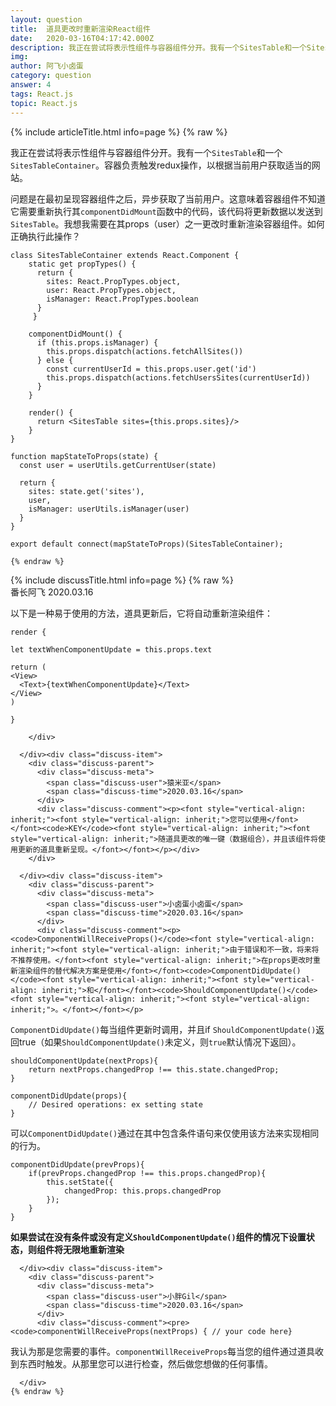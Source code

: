 ```yaml
---
layout: question
title:  道具更改时重新渲染React组件
date:   2020-03-16T04:17:42.000Z
description: 我正在尝试将表示性组件与容器组件分开。我有一个SitesTable和一个SitesTableContainer。容器负责触发redux操作，以根据当前用户...
img: 
author: 阿飞小卤蛋
category: question
answer: 4
tags: React.js
topic: React.js
---
```

<div class="article-root">
  <div class="article">
    {% include articleTitle.html info=page %}
    {% raw %}
    <div class="article-content"><p><font style="vertical-align: inherit;"><font style="vertical-align: inherit;">我正在尝试将表示性组件与容器组件分开。</font><font style="vertical-align: inherit;">我有一个</font></font><code>SitesTable</code><font style="vertical-align: inherit;"><font style="vertical-align: inherit;">和一个</font></font><code>SitesTableContainer</code><font style="vertical-align: inherit;"><font style="vertical-align: inherit;">。</font><font style="vertical-align: inherit;">容器负责触发redux操作，以根据当前用户获取适当的网站。</font></font></p>

<p><font style="vertical-align: inherit;"><font style="vertical-align: inherit;">问题是在最初呈现容器组件之后，异步获取了当前用户。</font><font style="vertical-align: inherit;">这意味着容器组件不知道它需要重新执行其</font></font><code>componentDidMount</code><font style="vertical-align: inherit;"><font style="vertical-align: inherit;">函数中</font><font style="vertical-align: inherit;">的代码，该代码</font><font style="vertical-align: inherit;">将更新数据以发送到</font></font><code>SitesTable</code><font style="vertical-align: inherit;"><font style="vertical-align: inherit;">。</font><font style="vertical-align: inherit;">我想我需要在其props（user）之一更改时重新渲染容器组件。</font><font style="vertical-align: inherit;">如何正确执行此操作？</font></font></p>

<pre><code>class SitesTableContainer extends React.Component {<font></font>
    static get propTypes() {<font></font>
      return {<font></font>
        sites: React.PropTypes.object,<font></font>
        user: React.PropTypes.object,<font></font>
        isManager: React.PropTypes.boolean<font></font>
      }<font></font>
     }<font></font>
<font></font>
    componentDidMount() {<font></font>
      if (this.props.isManager) {<font></font>
        this.props.dispatch(actions.fetchAllSites())<font></font>
      } else {<font></font>
        const currentUserId = this.props.user.get('id')<font></font>
        this.props.dispatch(actions.fetchUsersSites(currentUserId))<font></font>
      }  <font></font>
    }<font></font>
<font></font>
    render() {<font></font>
      return &lt;SitesTable sites={this.props.sites}/&gt;<font></font>
    }<font></font>
}<font></font>
<font></font>
function mapStateToProps(state) {<font></font>
  const user = userUtils.getCurrentUser(state)<font></font>
<font></font>
  return {<font></font>
    sites: state.get('sites'),<font></font>
    user,<font></font>
    isManager: userUtils.isManager(user)<font></font>
  }<font></font>
}<font></font>
<font></font>
export default connect(mapStateToProps)(SitesTableContainer);<font></font>
</code></pre></div>
    {% endraw %}
  </div>

  <div class="discuss-wrapper">
    {% include discussTitle.html info=page %}
    {% raw %}
    <div class="discuss-item">
        <div class="discuss-parent">
          <div class="discuss-meta">
            <span class="discuss-user">番长阿飞</span>
            <span class="discuss-time">2020.03.16</span>
          </div>
          <div class="discuss-comment"><p><font style="vertical-align: inherit;"><font style="vertical-align: inherit;">以下是一种易于使用的方法，道具更新后，它将自动重新渲染组件：</font></font></p>

<pre><code>render {<font></font>
<font></font>
let textWhenComponentUpdate = this.props.text <font></font>
<font></font>
return (<font></font>
&lt;View&gt;<font></font>
  &lt;Text&gt;{textWhenComponentUpdate}&lt;/Text&gt;<font></font>
&lt;/View&gt;<font></font>
)<font></font>
<font></font>
}<font></font>
</code></pre></div>
        </div>
        
      </div><div class="discuss-item">
        <div class="discuss-parent">
          <div class="discuss-meta">
            <span class="discuss-user">猿米亚</span>
            <span class="discuss-time">2020.03.16</span>
          </div>
          <div class="discuss-comment"><p><font style="vertical-align: inherit;"><font style="vertical-align: inherit;">您可以使用</font></font><code>KEY</code><font style="vertical-align: inherit;"><font style="vertical-align: inherit;">随道具更改的唯一键（数据组合），并且该组件将使用更新的道具重新呈现。</font></font></p></div>
        </div>
        
      </div><div class="discuss-item">
        <div class="discuss-parent">
          <div class="discuss-meta">
            <span class="discuss-user">小卤蛋小卤蛋</span>
            <span class="discuss-time">2020.03.16</span>
          </div>
          <div class="discuss-comment"><p><code>ComponentWillReceiveProps()</code><font style="vertical-align: inherit;"><font style="vertical-align: inherit;">由于错误和不一致，将来将不推荐使用。</font><font style="vertical-align: inherit;">在props更改时重新渲染组件的替代解决方案是使用</font></font><code>ComponentDidUpdate()</code><font style="vertical-align: inherit;"><font style="vertical-align: inherit;">和</font></font><code>ShouldComponentUpdate()</code><font style="vertical-align: inherit;"><font style="vertical-align: inherit;">。</font></font></p>

<p><code>ComponentDidUpdate()</code><font style="vertical-align: inherit;"><font style="vertical-align: inherit;">每当组件更新时调用，并且if </font></font><code>ShouldComponentUpdate()</code><font style="vertical-align: inherit;"><font style="vertical-align: inherit;">返回true（如果</font></font><code>ShouldComponentUpdate()</code><font style="vertical-align: inherit;"><font style="vertical-align: inherit;">未定义，则</font></font><code>true</code><font style="vertical-align: inherit;"><font style="vertical-align: inherit;">默认情况下</font><font style="vertical-align: inherit;">返回</font><font style="vertical-align: inherit;">）。</font></font></p>

<pre><code>shouldComponentUpdate(nextProps){<font></font>
    return nextProps.changedProp !== this.state.changedProp;<font></font>
}<font></font>
<font></font>
componentDidUpdate(props){<font></font>
    // Desired operations: ex setting state<font></font>
}<font></font>
</code></pre>

<p><font style="vertical-align: inherit;"><font style="vertical-align: inherit;">可以</font></font><code>ComponentDidUpdate()</code><font style="vertical-align: inherit;"><font style="vertical-align: inherit;">通过在其中包含条件语句</font><font style="vertical-align: inherit;">来仅使用该</font><font style="vertical-align: inherit;">方法</font><font style="vertical-align: inherit;">来实现相同的行为</font><font style="vertical-align: inherit;">。</font></font></p>

<pre><code>componentDidUpdate(prevProps){<font></font>
    if(prevProps.changedProp !== this.props.changedProp){<font></font>
        this.setState({          <font></font>
            changedProp: this.props.changedProp<font></font>
        });<font></font>
    }<font></font>
}<font></font>
</code></pre>

<p><strong><font style="vertical-align: inherit;"><font style="vertical-align: inherit;">如果尝试在没有条件或没有定义</font></font><code>ShouldComponentUpdate()</code><font style="vertical-align: inherit;"><font style="vertical-align: inherit;">组件</font><font style="vertical-align: inherit;">的情况下设置状态</font><font style="vertical-align: inherit;">，则组件将无限地重新渲染</font></font></strong> </p></div>
        </div>
        
      </div><div class="discuss-item">
        <div class="discuss-parent">
          <div class="discuss-meta">
            <span class="discuss-user">小胖Gil</span>
            <span class="discuss-time">2020.03.16</span>
          </div>
          <div class="discuss-comment"><pre><code>componentWillReceiveProps(nextProps) { // your code here}
</code></pre>

<p><font style="vertical-align: inherit;"><font style="vertical-align: inherit;">我认为那是您需要的事件。</font></font><code>componentWillReceiveProps</code><font style="vertical-align: inherit;"><font style="vertical-align: inherit;">每当您的组件通过道具收到东西时触发。</font><font style="vertical-align: inherit;">从那里您可以进行检查，然后做您想做的任何事情。</font></font></p></div>
        </div>
        
      </div>
    {% endraw %}
  </div>
<div>
